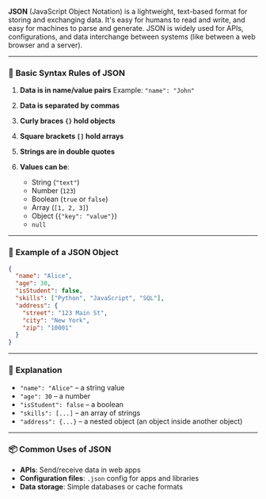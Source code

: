 **JSON** (JavaScript Object Notation) is a lightweight, text-based format for storing and exchanging data. It's easy for humans to read and write, and easy for machines to parse and generate. JSON is widely used for APIs, configurations, and data interchange between systems (like between a web browser and a server).

---

### 🔧 **Basic Syntax Rules of JSON**

1. **Data is in name/value pairs**
   Example: `"name": "John"`
2. **Data is separated by commas**
3. **Curly braces `{}` hold objects**
4. **Square brackets `[]` hold arrays**
5. **Strings are in double quotes**
6. **Values can be**:

   - String (`"text"`)
   - Number (`123`)
   - Boolean (`true` or `false`)
   - Array (`[1, 2, 3]`)
   - Object (`{"key": "value"}`)
   - `null`

---

### 📄 **Example of a JSON Object**

```json
{
  "name": "Alice",
  "age": 30,
  "isStudent": false,
  "skills": ["Python", "JavaScript", "SQL"],
  "address": {
    "street": "123 Main St",
    "city": "New York",
    "zip": "10001"
  }
}
```

---

### 🧠 **Explanation**

- `"name": "Alice"` – a string value
- `"age": 30` – a number
- `"isStudent": false` – a boolean
- `"skills": [...]` – an array of strings
- `"address": {...}` – a nested object (an object inside another object)

---

### 📦 **Common Uses of JSON**

- **APIs**: Send/receive data in web apps
- **Configuration files**: `.json` config for apps and libraries
- **Data storage**: Simple databases or cache formats
